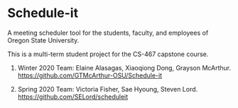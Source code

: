 # Schedule-it
A meeting scheduler tool for the students, faculty, and employees of Oregon State University.

This is a multi-term student project for the CS-467 capstone course.

1) Winter 2020 Team: Elaine Alasagas, Xiaoqiong Dong, Grayson McArthur.
https://github.com/GTMcArthur-OSU/Schedule-it

2) Spring 2020 Team: Victoria Fisher, Sae Hyoung, Steven Lord.
https://github.com/SELord/scheduleit

